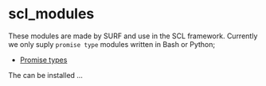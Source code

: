 # scl_modules

These modules are made by SURF and use in the SCL framework. Currently we only suply `promise type` modules written in Bash or Python;
 * [Promise types](./promise-types)
 
 The can be installed ...
